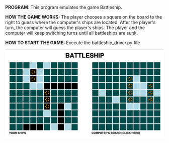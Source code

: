**PROGRAM**: 
This program emulates the game Battleship.

**HOW THE GAME WORKS:** 
The player chooses a square on the board to the right to guess where the computer's 
ships are located. After the player's turn, the computer will guess the player's ships. 
The player and the computer will keep switching turns until all battleships are sunk.

**HOW TO START THE GAME:** Execute the battleship_driver.py file

![Alt Text](battleship-display.png)

